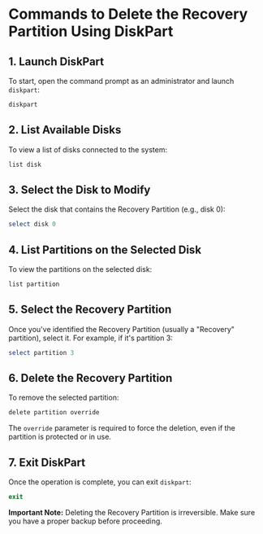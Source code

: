 # Commands to Delete the Recovery Partition Using DiskPart

## 1. Launch DiskPart
To start, open the command prompt as an administrator and launch `diskpart`:

```powershell
diskpart
```

## 2. List Available Disks
To view a list of disks connected to the system:

```powershell
list disk
```

## 3. Select the Disk to Modify
Select the disk that contains the Recovery Partition (e.g., disk 0):

```powershell
select disk 0
```

## 4. List Partitions on the Selected Disk
To view the partitions on the selected disk:

```powershell
list partition
```

## 5. Select the Recovery Partition
Once you've identified the Recovery Partition (usually a "Recovery" partition), select it. For example, if it's partition 3:

```powershell
select partition 3
```

## 6. Delete the Recovery Partition
To remove the selected partition:

```powershell
delete partition override
```

The `override` parameter is required to force the deletion, even if the partition is protected or in use.

## 7. Exit DiskPart
Once the operation is complete, you can exit `diskpart`:

```powershell
exit
```

**Important Note:** Deleting the Recovery Partition is irreversible. Make sure you have a proper backup before proceeding.